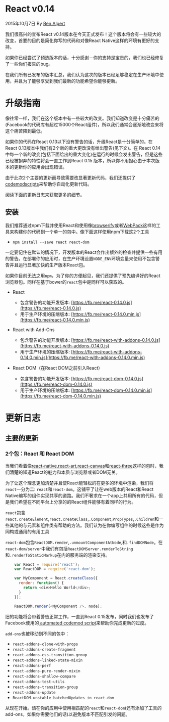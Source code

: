 # React v0.14 # 
2015年10月7日 By [Ben Alpert](http://benalpert.com/)

我们很高兴的宣布React v0.14版本在今天正式发布！这个版本将会有一些较大的改变，首要的目的是简化你写的代码和对像React Native这样的环境有更好的支持。

如果你已经尝试了预选版本的话，十分感谢－你的支持是宝贵的，我们也已经修复了一些你们报告的bug。

在我们所有已发布的版本汇总，我们认为这次的版本已经足够稳定在生产环境中使用，并且为了能够享受到我们最新的功能希望你能够更新。

# 升级指南 #

像往常一样，我们在这个版本中有一些较大的改变。我们知道改变是十分痛苦的(Facebook的代码库有超过15000个React组件)，所以我们通常会逐渐地改变来将这个痛苦降到最低。

如果你的代码在React 0.13以下没有警告的话，升级React是十分简单的。在React 0.13版本中我们有2个新的重大更改没有给出警告(见下文)。在 React 0.14 中每一个新的改变(包括下面给出的重大变化)在运行的时候会发出警告，但是这些已经被摒弃的特性将会一直工作到React 0.15 版本，所以你不用担心由于本次版本的更新你的应用会出现错误。

由于此次2个主要的更新而导致需要改显著更新代码，我们还提供了[codemodscripts](https://github.com/reactjs/react-codemod/blob/master/README.md)来帮助你自动化更新代码。

阅读下面的更新日志来获取更多的细节。

## 安装 ##

我们推荐通过npm下载并使用React和使用像[browserify](https://github.com/substack/node-browserify)或者[WebPack](https://github.com/webpack/webpack)这样的工具来构建你的代码到一个单一的包中。像下面这样使用npm下载这2个工具

 * `npm install --save react react-dom`

一定要记住在默认的情况下，开发版本的React会作出额外的检查并提供一些有用的警告。在部署你的应用时，在生产环境设置`NODE_ENV`环境变量来使用不包含警告并且运行显著加快的生产版本React包。

如果你目前无法之用`npm`，为了你的方便起见，我们还提供了预先编译好的React浏览器包。同样在基于bower的`react`包中是同样可以获取的。

 * React 
   * 包含警告的功能开发版本: [https://fb.me/react-0.14.0.js](https://fb.me/react-0.14.0.js)
   * 用于生产环境的压缩版本: [https://fb.me/react-0.14.0.min.js](https://fb.me/react-0.14.0.min.js)

 * React with Add-Ons
   * 包含警告的功能开发版本: [https://fb.me/react-with-addons-0.14.0.js](https://fb.me/react-with-addons-0.14.0.js)
   * 用于生产环境的压缩版本: [https://fb.me/react-with-addons-0.14.0.min.js](https://fb.me/react-with-addons-0.14.0.min.js)

 * React DOM（在React DOM之前引入React）
    * 包含警告的功能开发版本: [https://fb.me/react-dom-0.14.0.js](https://fb.me/react-dom-0.14.0.js)
    * 用于生产环境的压缩版本: [https://fb.me/react-dom-0.14.0.min.js](https://fb.me/react-dom-0.14.0.min.js)

# 更新日志 #

## 主要的更新 ##

###  2个包：React 和 React DOM ###

当我们看着像[react-native](https://github.com/facebook/react-native),[react-art](https://github.com/reactjs/react-art),[react-canvas](https://github.com/Flipboard/react-canvas)和[react-three](https://github.com/Izzimach/react-three)这样的包时，我们清楚的知道React的魅力和本质与浏览器或者DOM无关。

为了让这个理念更加清楚并且使React能轻松的在更多的环境中渲染，我们将`react`一分为二: `react`和`react-dom`。这铺平了让在web版本的React和React Native编写的组件实现共享的道路。我们不奢求在一个app上共用所有的代码，但是我们希望在不同平台上分享的的React组件能够有着同样的行为。

`react`包含`react.createElement`,`react.createClass`,`.Component`,`PropTypes`,`.Children`和一些其他的与元素和组件类有帮助的方法。我们认为在你编写组件的时候这些是作为同构或通用的有用工具

`react-dom`包含`ReactDOM.render`,`.unmountComponentAtNode`,和`.findDOMNode`。在`react-dom/server`中我们有包括`ReactDOMServer.renderToString`和`.renderToStaticMarkup`在内的服务端的渲染支持。

```js
    var React = require('react');
    var ReactDOM = require('react-dom');

    var MyComponent = React.createClass({
      render: function() {
        return <div>Hello World</div>;
      }
    });

    ReactDOM.render(<MyComponent />, node);
```

旧的功能将会带着警告正常工作，一直到React 0.15发布，同时我们也发布了Facebook使用的[ automated codemod script](https://github.com/reactjs/react-codemod/blob/master/README.md)来帮助你完成更新的过度。

`add-ons`也被移动到不同的包中：
 * `react-addons-clone-with-props`
 * `react-addons-create-fragment`
 * `react-addons-css-transition-group`
 * `react-addons-linked-state-mixin`
 * `react-addons-perf`
 * `react-addons-pure-render-mixin`
 * `react-addons-shallow-compare`
 * `react-addons-test-utils`
 * `react-addons-transition-group`
 * `react-addons-update`
 * `ReactDOM.unstable_batchedUpdates in react-dom`

从现在开始。请在你的应用中使用相匹配的`react`和`react-dom`(还有添加了工具的add-ons，如果你需要他们的话)以避免版本不匹配引发的问题。
